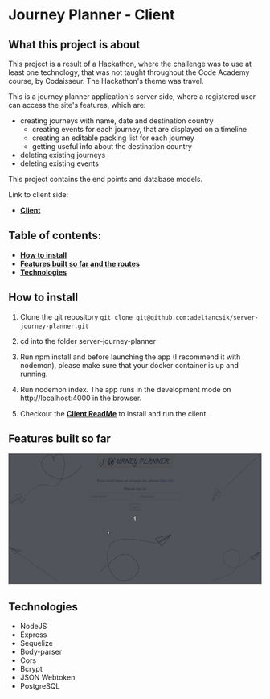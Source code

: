 # Journey Planner - Client

## What this project is about

This project is a result of a Hackathon, where the challenge was to use at least one technology, that was not taught throughout the Code Academy course, by Codaisseur.
The Hackathon's theme was travel.

This is a journey planner application's server side, where a registered user can access the site's features, which are:

- creating journeys with name, date and destination country
  - creating events for each journey, that are displayed on a timeline
  - creating an editable packing list for each journey
  - getting useful info about the destination country
- deleting existing journeys
- deleting existing events

This project contains the end points and database models.

Link to client side:

- **[Client](https://github.com/adeltancsik/client-journey-planner)**

## Table of contents:

- **[How to install](#how-to-install)**
- **[Features built so far and the routes](#features-built-so-far)**
- **[Technologies](#technologies)**

## How to install

1. Clone the git repository
   `git clone git@github.com:adeltancsik/server-journey-planner.git`

2. cd into the folder server-journey-planner

3. Run npm install and before launching the app (I recommend it with nodemon), please make sure that your docker container is up and running.

4. Run nodemon index. The app runs in the development mode on http://localhost:4000 in the browser.

5. Checkout the **[Client ReadMe](https://github.com/adeltancsik/client-journey-planner)** to install and run the client.

## Features built so far

![](journey-planner.gif)

## Technologies

- NodeJS
- Express
- Sequelize
- Body-parser
- Cors
- Bcrypt
- JSON Webtoken
- PostgreSQL
